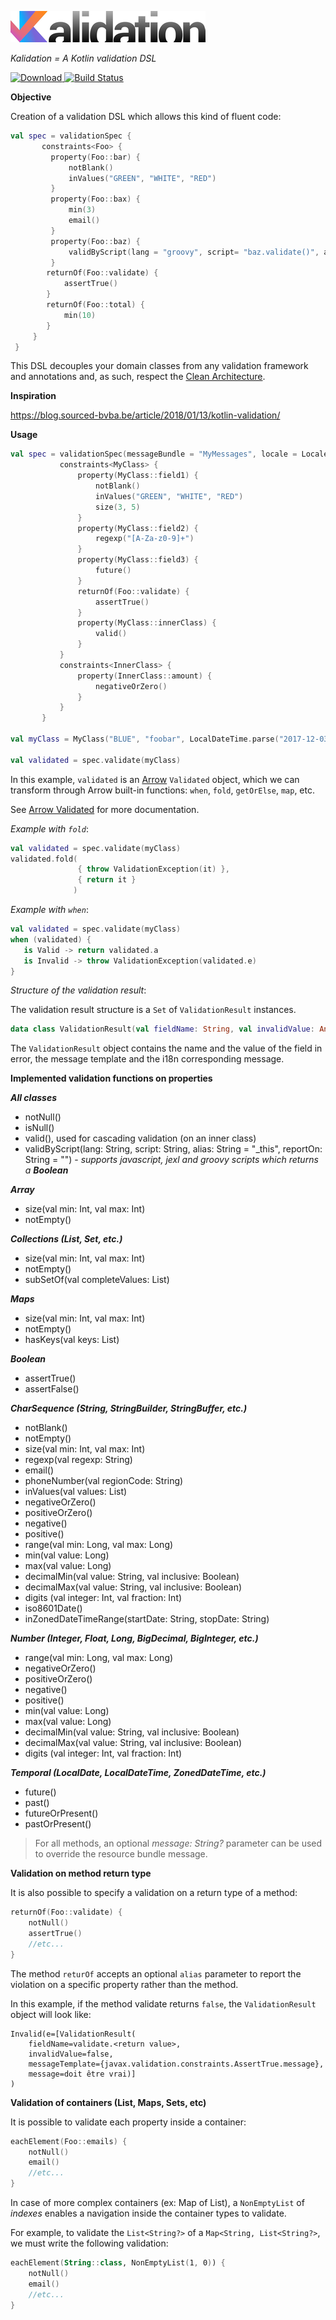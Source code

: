 ![Kalidation](Kalidation-logo.png?raw=true)

*Kalidation = A Kotlin validation DSL*

[![Download](https://api.bintray.com/packages/rcapraro/maven-releases/kalidation/images/download.svg) ](https://bintray.com/rcapraro/maven-releases/kalidation/_latestVersion)
[![Build Status](https://travis-ci.org/rcapraro/kalidation.svg?branch=master)](https://travis-ci.org/rcapraro/kalidation)

**Objective**

Creation of a validation DSL which allows this kind of fluent code:

```kotlin
val spec = validationSpec {
       constraints<Foo> {
         property(Foo::bar) {
             notBlank()
             inValues("GREEN", "WHITE", "RED")
         }
         property(Foo::bax) {
             min(3)
             email()
         }
         property(Foo::baz) {
             validByScript(lang = "groovy", script= "baz.validate()", alias="baz")
         }
        returnOf(Foo::validate) {
            assertTrue()
        }
        returnOf(Foo::total) {
            min(10)
        }                  
     }
 }
```
 
This DSL decouples your domain classes from any validation framework and annotations and, as such, respect the [Clean Architecture](https://8thlight.com/blog/uncle-bob/2012/08/13/the-clean-architecture.html).
  
**Inspiration**

https://blog.sourced-bvba.be/article/2018/01/13/kotlin-validation/

**Usage**
 
 ```kotlin
val spec = validationSpec(messageBundle = "MyMessages", locale = Locale.FRENCH) {
            constraints<MyClass> {
                property(MyClass::field1) {
                    notBlank()
                    inValues("GREEN", "WHITE", "RED")
                    size(3, 5)
                }
                property(MyClass::field2) {
                    regexp("[A-Za-z0-9]+")
                }
                property(MyClass::field3) {
                    future()
                }
                returnOf(Foo::validate) {
                    assertTrue()
                }                
                property(MyClass::innerClass) {
                    valid()
                }                     
            }
            constraints<InnerClass> {
                property(InnerClass::amount) {
                    negativeOrZero()
                }                  
            }            
        }
        
val myClass = MyClass("BLUE", "foobar", LocalDateTime.parse("2017-12-03T10:15:30"))

val validated = spec.validate(myClass) 
```

In this example, `validated` is an [Arrow](https://arrow-kt.io) `Validated` object, which we can transform through Arrow built-in functions: `when`, `fold`, `getOrElse`, `map`, etc.

See [Arrow Validated](https://arrow-kt.io/docs/datatypes/validated/#validated) for more documentation.
 
_Example with `fold`_:
 ```kotlin
val validated = spec.validate(myClass)    
validated.fold(
                { throw ValidationException(it) },
                { return it }
               )
```

_Example with `when`_:
 ```kotlin
val validated = spec.validate(myClass)    
when (validated) {
    is Valid -> return validated.a
    is Invalid -> throw ValidationException(validated.e)
}
```
 
_Structure of the validation result_:

The validation result structure is a `Set` of `ValidationResult` instances.
 ```kotlin
data class ValidationResult(val fieldName: String, val invalidValue: Any?, val messageTemplate: String, val message: String)
```
The `ValidationResult` object contains the name and the value of the field in error, the message template and the i18n corresponding message.
 
**Implemented validation functions on properties**
 
***All classes***

 * notNull()
 * isNull()
 * valid(), used for cascading validation (on an inner class)
 * validByScript(lang: String, script: String, alias: String = "_this", reportOn: String = "") - *supports javascript, jexl and groovy scripts which returns a **Boolean***
 
***Array***
 
  * size(val min: Int, val max: Int)
  * notEmpty()
 
***Collections (List, Set, etc.)***
  
  * size(val min: Int, val max: Int)
  * notEmpty()
  * subSetOf(val completeValues: List<String>)
  
***Maps***   
  * size(val min: Int, val max: Int)
  * notEmpty()
  * hasKeys(val keys: List<String>)
  
***Boolean***
  
  * assertTrue()
  * assertFalse()
 
***CharSequence (String, StringBuilder, StringBuffer, etc.)***
  
  * notBlank()
  * notEmpty() 
  * size(val min: Int, val max: Int) 
  * regexp(val regexp: String)
  * email()
  * phoneNumber(val regionCode: String)
  * inValues(val values: List<String>)
  * negativeOrZero()
  * positiveOrZero() 
  * negative()
  * positive()
  * range(val min: Long, val max: Long)  
  * min(val value: Long)
  * max(val value: Long)
  * decimalMin(val value: String, val inclusive: Boolean)
  * decimalMax(val value: String, val inclusive: Boolean)
  * digits (val integer: Int, val fraction: Int)
  * iso8601Date()
  * inZonedDateTimeRange(startDate: String, stopDate: String)
     
***Number (Integer, Float, Long, BigDecimal, BigInteger, etc.)***
  
  * range(val min: Long, val max: Long) 
  * negativeOrZero()
  * positiveOrZero() 
  * negative()
  * positive()   
  * min(val value: Long)
  * max(val value: Long)
  * decimalMin(val value: String, val inclusive: Boolean)
  * decimalMax(val value: String, val inclusive: Boolean)    
  * digits (val integer: Int, val fraction: Int)   
  
***Temporal (LocalDate, LocalDateTime, ZonedDateTime, etc.)***
      
  * future()
  * past() 
  * futureOrPresent()
  * pastOrPresent()
  
   
> For all methods, an optional *message: String?* parameter can be used to override the resource bundle message.  
  
  
**Validation on method return type** 

It is also possible to specify a validation on a return type of a method:
```kotlin
returnOf(Foo::validate) {
    notNull()
    assertTrue()
    //etc...
}
```

The method `returOf` accepts an optional `alias` parameter to report the violation on a specific property rather than the method.

In this example, if the method validate returns `false`, the `ValidationResult` object will look like:
```
Invalid(e=[ValidationResult(
    fieldName=validate.<return value>, 
    invalidValue=false, 
    messageTemplate={javax.validation.constraints.AssertTrue.message}, 
    message=doit être vrai)]
)
```

**Validation of containers (List, Maps, Sets, etc)**

It is possible to validate each property inside a container:
```kotlin
eachElement(Foo::emails) {
    notNull()
    email()
    //etc...
}
```

In case of more complex containers (ex: Map of List), a `NonEmptyList` of *indexes* enables a navigation inside the container types to validate.

For example, to validate the `List<String?>` of a `Map<String, List<String?>`, we must write the following validation:
````kotlin
eachElement(String::class, NonEmptyList(1, 0)) {
    notNull()
    email()
    //etc...
}
````

       